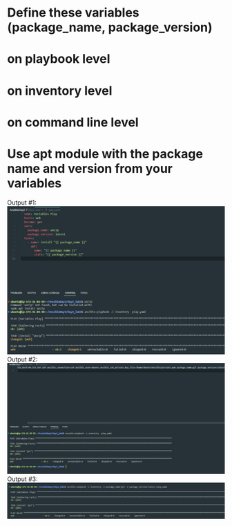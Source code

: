 # Define these variables (package_name, package_version)
# on playbook level
# on inventory level
# on command line level
# Use apt module with the package name and version from your variables
Output #1:
![alt text](day2_lab2-1.png)
Output #2:
![alt text](day2_lab2-2.png)
Output #3:
![alt text](day2_lab2-3.png)
